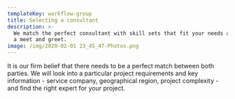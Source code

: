 ```yaml
---
templateKey: workflow-group
title: Selecting a consultant
description: >-
  We match the perfect consultant with skill sets that fit your needs and set up
  a meet and greet.
image: /img/2020-02-01 23_45_47-Photos.png
---
```

It is our firm belief that there needs to be a perfect match between both parties. We will look into a particular project requirements and key information - service company, geographical region, project complexity - and find the right expert for your project.
